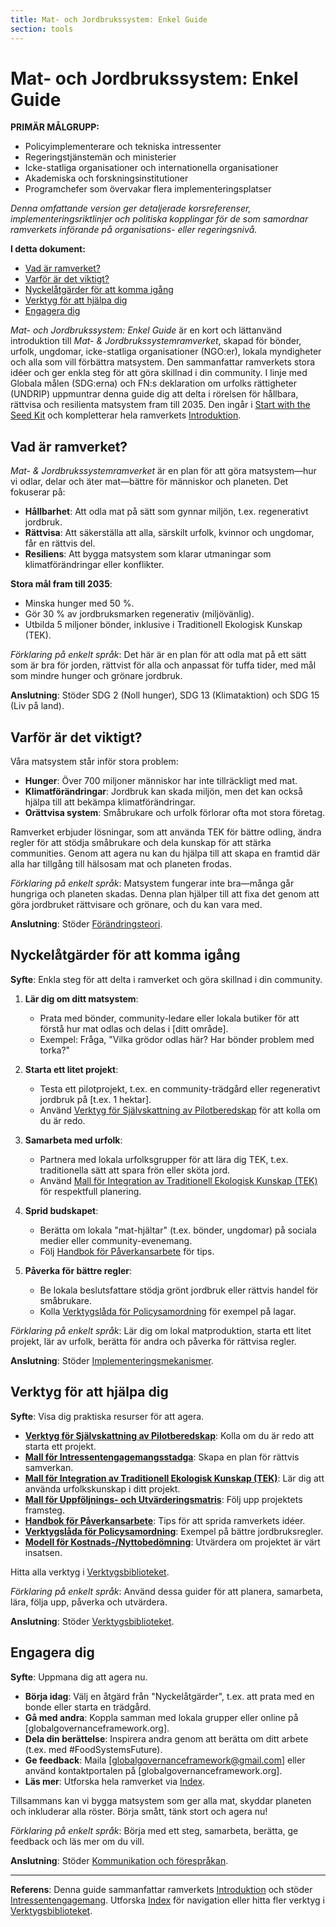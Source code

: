 ```yaml
---
title: Mat- och Jordbrukssystem: Enkel Guide 
section: tools  
---
```


# Mat- och Jordbrukssystem: Enkel Guide

**PRIMÄR MÅLGRUPP:**
- Policyimplementerare och tekniska intressenter
- Regeringstjänstemän och ministerier
- Icke-statliga organisationer och internationella organisationer
- Akademiska och forskningsinstitutioner
- Programchefer som övervakar flera implementeringsplatser

*Denna omfattande version ger detaljerade korsreferenser, implementeringsriktlinjer och politiska kopplingar för de som samordnar ramverkets införande på organisations- eller regeringsnivå.*

**I detta dokument:**  
- [Vad är ramverket?](#vad-är-ramverket)  
- [Varför är det viktigt?](#varför-är-det-viktigt)  
- [Nyckelåtgärder för att komma igång](#nyckelåtgärder-för-att-komma-igång)  
- [Verktyg för att hjälpa dig](#verktyg-för-att-hjälpa-dig)  
- [Engagera dig](#engagera-dig)  

*Mat- och Jordbrukssystem: Enkel Guide* är en kort och lättanvänd introduktion till *Mat- & Jordbrukssystemramverket*, skapad för bönder, urfolk, ungdomar, icke-statliga organisationer (NGO:er), lokala myndigheter och alla som vill förbättra matsystem. Den sammanfattar ramverkets stora idéer och ger enkla steg för att göra skillnad i din community. I linje med Globala målen (SDG:erna) och FN:s deklaration om urfolks rättigheter (UNDRIP) uppmuntrar denna guide dig att delta i rörelsen för hållbara, rättvisa och resilienta matsystem fram till 2035. Den ingår i [Start with the Seed Kit](/frameworks/tools/food-systems/seed-kit-en.zip) och kompletterar hela ramverkets [Introduktion](/frameworks/docs/implementation/food-systems#01-introduction).  

## Vad är ramverket?  
*Mat- & Jordbrukssystemramverket* är en plan för att göra matsystem—hur vi odlar, delar och äter mat—bättre för människor och planeten. Det fokuserar på:  
- **Hållbarhet**: Att odla mat på sätt som gynnar miljön, t.ex. regenerativt jordbruk.  
- **Rättvisa**: Att säkerställa att alla, särskilt urfolk, kvinnor och ungdomar, får en rättvis del.  
- **Resiliens**: Att bygga matsystem som klarar utmaningar som klimatförändringar eller konflikter.  

**Stora mål fram till 2035**:  
- Minska hunger med 50 %.  
- Gör 30 % av jordbruksmarken regenerativ (miljövänlig).  
- Utbilda 5 miljoner bönder, inklusive i Traditionell Ekologisk Kunskap (TEK).  

*Förklaring på enkelt språk*: Det här är en plan för att odla mat på ett sätt som är bra för jorden, rättvist för alla och anpassat för tuffa tider, med mål som mindre hunger och grönare jordbruk.  

**Anslutning**: Stöder SDG 2 (Noll hunger), SDG 13 (Klimataktion) och SDG 15 (Liv på land).  

## Varför är det viktigt?  
Våra matsystem står inför stora problem:  
- **Hunger**: Över 700 miljoner människor har inte tillräckligt med mat.  
- **Klimatförändringar**: Jordbruk kan skada miljön, men det kan också hjälpa till att bekämpa klimatförändringar.  
- **Orättvisa system**: Småbrukare och urfolk förlorar ofta mot stora företag.  

Ramverket erbjuder lösningar, som att använda TEK för bättre odling, ändra regler för att stödja småbrukare och dela kunskap för att stärka communities. Genom att agera nu kan du hjälpa till att skapa en framtid där alla har tillgång till hälsosam mat och planeten frodas.  

*Förklaring på enkelt språk*: Matsystem fungerar inte bra—många går hungriga och planeten skadas. Denna plan hjälper till att fixa det genom att göra jordbruket rättvisare och grönare, och du kan vara med.  

**Anslutning**: Stöder [Förändringsteori](/frameworks/docs/implementation/food-systems#04-theory-of-change).  

## Nyckelåtgärder för att komma igång  
**Syfte**: Enkla steg för att delta i ramverket och göra skillnad i din community.  

1. **Lär dig om ditt matsystem**:  
   - Prata med bönder, community-ledare eller lokala butiker för att förstå hur mat odlas och delas i [ditt område].  
   - Exempel: Fråga, "Vilka grödor odlas här? Har bönder problem med torka?"  

2. **Starta ett litet projekt**:  
   - Testa ett pilotprojekt, t.ex. en community-trädgård eller regenerativt jordbruk på [t.ex. 1 hektar].  
   - Använd [Verktyg för Självskattning av Pilotberedskap](/frameworks/tools/food-systems/pilot-readiness-self-assessment-tool-sv.md) för att kolla om du är redo.  

3. **Samarbeta med urfolk**:  
   - Partnera med lokala urfolksgrupper för att lära dig TEK, t.ex. traditionella sätt att spara frön eller sköta jord.  
   - Använd [Mall för Integration av Traditionell Ekologisk Kunskap (TEK)](/frameworks/tools/food-systems/tek-integration-template-sv.md) för respektfull planering.  

4. **Sprid budskapet**:  
   - Berätta om lokala "mat-hjältar" (t.ex. bönder, ungdomar) på sociala medier eller community-evenemang.  
   - Följ [Handbok för Påverkansarbete](/frameworks/tools/food-systems/advocacy-playbook-sv.md) för tips.  

5. **Påverka för bättre regler**:  
   - Be lokala beslutsfattare stödja grönt jordbruk eller rättvis handel för småbrukare.  
   - Kolla [Verktygslåda för Policysamordning](/frameworks/tools/food-systems/policy-harmonization-toolkit-sv.md) för exempel på lagar.  

*Förklaring på enkelt språk*: Lär dig om lokal matproduktion, starta ett litet projekt, lär av urfolk, berätta för andra och påverka för rättvisa regler.  

**Anslutning**: Stöder [Implementeringsmekanismer](/frameworks/docs/implementation/food-systems#08-implementation-mechanisms).  

## Verktyg för att hjälpa dig  
**Syfte**: Visa dig praktiska resurser för att agera.  

- **[Verktyg för Självskattning av Pilotberedskap](/frameworks/tools/food-systems/pilot-readiness-self-assessment-tool-sv.md)**: Kolla om du är redo att starta ett projekt.  
- **[Mall för Intressentengagemangsstadga](/frameworks/tools/food-systems/stakeholder-engagement-charter-sv.md)**: Skapa en plan för rättvis samverkan.  
- **[Mall för Integration av Traditionell Ekologisk Kunskap (TEK)](/frameworks/tools/food-systems/tek-integration-template-sv.md)**: Lär dig att använda urfolkskunskap i ditt projekt.  
- **[Mall för Uppföljnings- och Utvärderingsmatris](/frameworks/tools/food-systems/monitoring-evaluation-rubric-sv.md)**: Följ upp projektets framsteg.  
- **[Handbok för Påverkansarbete](/frameworks/tools/food-systems/advocacy-playbook-sv.md)**: Tips för att sprida ramverkets idéer.  
- **[Verktygslåda för Policysamordning](/frameworks/tools/food-systems/policy-harmonization-toolkit-sv.md)**: Exempel på bättre jordbruksregler.  
- **[Modell för Kostnads-/Nyttobedömning](/frameworks/tools/food-systems/cost-benefit-analysis-model-sv.md)**: Utvärdera om projektet är värt insatsen.  

Hitta alla verktyg i [Verktygsbiblioteket](/frameworks/tools/food-systems).  

*Förklaring på enkelt språk*: Använd dessa guider för att planera, samarbeta, lära, följa upp, påverka och utvärdera.  

**Anslutning**: Stöder [Verktygsbiblioteket](/frameworks/tools/food-systems).  

## Engagera dig  
**Syfte**: Uppmana dig att agera nu.  

- **Börja idag**: Välj en åtgärd från "Nyckelåtgärder", t.ex. att prata med en bonde eller starta en trädgård.  
- **Gå med andra**: Koppla samman med lokala grupper eller online på [globalgovernanceframework.org].  
- **Dela din berättelse**: Inspirera andra genom att berätta om ditt arbete (t.ex. med #FoodSystemsFuture).  
- **Ge feedback**: Maila [globalgovernanceframework@gmail.com] eller använd kontaktportalen på [globalgovernanceframework.org].  
- **Läs mer**: Utforska hela ramverket via [Index](/frameworks/docs/implementation/food-systems).  

Tillsammans kan vi bygga matsystem som ger alla mat, skyddar planeten och inkluderar alla röster. Börja smått, tänk stort och agera nu!  

*Förklaring på enkelt språk*: Börja med ett steg, samarbeta, berätta, ge feedback och läs mer om du vill.  

**Anslutning**: Stöder [Kommunikation och förespråkan](/frameworks/docs/implementation/food-systems#13-communication-advocacy).  

---  

**Referens**: Denna guide sammanfattar ramverkets [Introduktion](/frameworks/docs/implementation/food-systems#01-introduction) och stöder [Intressentengagemang](/frameworks/docs/implementation/food-systems#05-stakeholder-engagement). Utforska [Index](/frameworks/docs/implementation/food-systems) för navigation eller hitta fler verktyg i [Verktygsbiblioteket](/frameworks/tools/food-systems).  

